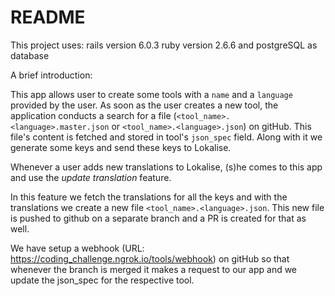 # README

This project uses:
rails version 6.0.3
ruby version 2.6.6 and
postgreSQL as database

A brief introduction:

This app allows user to create some tools with a `name` and a `language` provided by the user.
As soon as the user creates a new tool, the application conducts a search for a file (`<tool_name>.<language>.master.json` or `<tool_name>.<language>.json`) on gitHub.
This file's content is fetched and stored in tool's `json_spec` field. Along with it we generate some keys and send these keys to Lokalise.

Whenever a user adds new translations to Lokalise, (s)he comes to this app and use the _update translation_ feature.

In this feature we fetch the translations for all the keys and with the translations we create a new file `<tool_name>.<language>.json`.
This new file is pushed to github on a separate branch and a PR is created for that as well.

We have setup a webhook (URL: https://coding_challenge.ngrok.io/tools/webhook) on gitHub so that whenever the branch is merged it makes a request to our app and we update the json_spec for the respective tool.
